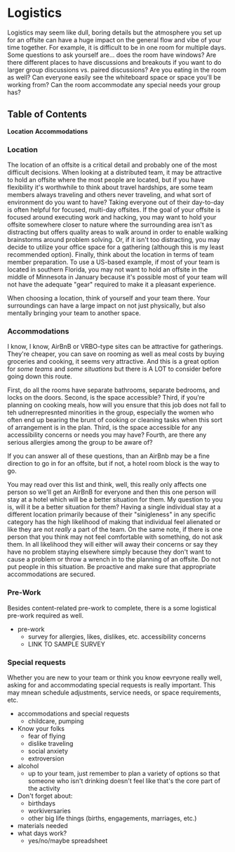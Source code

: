 # Logistics 

Logistics may seem like dull, boring details but the atmosphere you set up for an offsite can have a huge impact on the general flow and vibe of your time together. For example, it is difficult to be in one room for multiple days. Some questions to ask yourself are... does the room have windows? Are there different places to have discussions and breakouts if you want to do larger group discussions vs. paired discussions? Are you eating in the room as well? Can everyone easily see the whiteboard space or space you'll be working from? Can the room accommodate any special needs your group has?

## Table of Contents
**Location**
**Accommodations**

### Location
The location of an offsite is a critical detail and probably one of the most difficult decisions. When looking at a distributed team, it may be attractive to hold an offsite where the most people are located, but if you have flexibility it's worthwhile to think about travel hardships, are some team members always traveling and others never traveling, and what sort of environment do you want to have? Taking everyone out of their day-to-day is often helpful for focused, multi-day offsites. If the goal of your offsite is focused around executing work and hacking, you may want to hold your offsite somewhere closer to nature where the surrounding area isn't as distracting but offers quality areas to walk around in order to enable walking brainstorms around problem solving. Or, if it isn't too distracting, you may decide to utilize your office space for a gathering (although this is my least recommended option). Finally, think about the location in terms of team member preparation. To use a US-based example, if most of your team is located in southern Florida, you may not want to hold an offsite in the middle of Minnesota in January because it's possible most of your team will not have the adequate "gear" required to make it a pleasant experience.

When choosing a location, think of yourself and your team there. Your surroundings can have a large impact on not just physically, but also mentally bringing your team to another space.

### Accommodations
I know, I know, AirBnB or VRBO-type sites can be attractive for gatherings. They're cheaper, you can save on rooming as well as meal costs by buying groceries and cooking, it seems very attractive. And this is a great option for _some teams_ and _some situations_ but there is A LOT to consider before going down this route.

First, do all the rooms have separate bathrooms, separate bedrooms, and locks on the doors.
Second, is the space accessible? Third, if you're planning on cooking meals, how will you ensure that this job does not fall to teh udnerrepresnted minorities in the group, especially the women who often end up bearing the brunt of cooking or cleaning tasks when this sort of arrangement is in the plan. Third, is the space accessible for any  accessibility concerns or needs you may have? Fourth, are there any serious allergies among the group to be aware of?

If you can answer all of these questions, than an AirBnb may be a fine direction to go in for an offsite, but if not, a hotel room block is the way to go.

You may read over this list and think, well, this really only affects one person so we'll get an AirBnB for everyone and then this one person will stay at a hotel which will be a better situation for them. My question to you is, will it be a better situation for them? Having a single individual stay at a different location primarily because of their "sinigleness" in any specific category has the high likelihood of making that individual feel alienated or like they are not _really_ a part of the team. On the same note, if there is one person that you think may not feel comfortable with something, do not ask them. In all likelihood they will either will away their concerns or say they have no problem staying elsewhere simply because they don't want to cause a problem or throw a wrench in to the planning of an offsite. Do not put people in this situation. Be proactive and make sure that appropriate accommodations are secured.

### Pre-Work
Besides content-related pre-work to complete, there is a some logistical pre-work required as well.
- pre-work
  - survey for allergies, likes, dislikes, etc. accessibility concerns
  - LINK TO SAMPLE SURVEY

### Special requests
Whether you are new to your team or think you know eevryone really well, asking for and accommodating special requests is really important. This may mnean schedule adjustments, service needs, or space requirements, etc. 

- accommodations and special requests
  - childcare, pumping
- Know your folks
  - fear of flying
  - dislike traveling
  - social anxiety
  - extroversion
- alcohol
  - up to your team, just remember to plan a variety of options so that someone who isn't drinking doesn't feel like that's the core part of the activity
- Don't forget about:
  - birthdays
  - workiversaries
  - other big life things (births, engagements, marriages, etc.)
- materials needed
- what days work?
  - yes/no/maybe spreadsheet